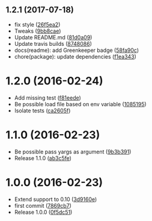 <a name="1.2.1"></a>
## 1.2.1 (2017-07-18)

* fix style ([26f5ea2](https://github.com/kikobeats/load-opts/commit/26f5ea2))
* Tweaks ([9bb8cae](https://github.com/kikobeats/load-opts/commit/9bb8cae))
* Update README.md ([81d0a09](https://github.com/kikobeats/load-opts/commit/81d0a09))
* Update travis builds ([8748086](https://github.com/kikobeats/load-opts/commit/8748086))
* docs(readme): add Greenkeeper badge ([58fa90c](https://github.com/kikobeats/load-opts/commit/58fa90c))
* chore(package): update dependencies ([f1ea343](https://github.com/kikobeats/load-opts/commit/f1ea343))



<a name="1.2.0"></a>
# 1.2.0 (2016-02-24)


* Add missing test ([f81eede](https://github.com/kikobeats/load-opts/commit/f81eede))
* Be possible load file based on env variable ([1085195](https://github.com/kikobeats/load-opts/commit/1085195))
* Isolate tests ([ca2605f](https://github.com/kikobeats/load-opts/commit/ca2605f))



<a name="1.1.0"></a>
# 1.1.0 (2016-02-23)


* Be possible pass yargs as argument ([9b3b391](https://github.com/kikobeats/load-opts/commit/9b3b391))
* Release 1.1.0 ([ab3c5fe](https://github.com/kikobeats/load-opts/commit/ab3c5fe))



<a name="1.0.0"></a>
# 1.0.0 (2016-02-23)


* Extend support to 0.10 ([3d9160e](https://github.com/kikobeats/load-opts/commit/3d9160e))
* first commit ([7869cb7](https://github.com/kikobeats/load-opts/commit/7869cb7))
* Release 1.0.0 ([0f5dc51](https://github.com/kikobeats/load-opts/commit/0f5dc51))



